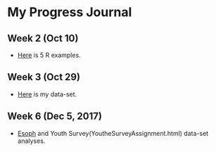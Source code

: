 # My Progress Journal

## Week 2 (Oct 10)

+ [Here](files/ozgegenchw1.html) is 5 R examples.

## Week 3 (Oct 29)

+ [Here](files/ozgegenchw2.html) is my data-set.

## Week 6 (Dec 5, 2017)

+ [Esoph](files/Assignment_ESOPH.html) and Youth Survey(YoutheSurveyAssignment.html) data-set analyses.